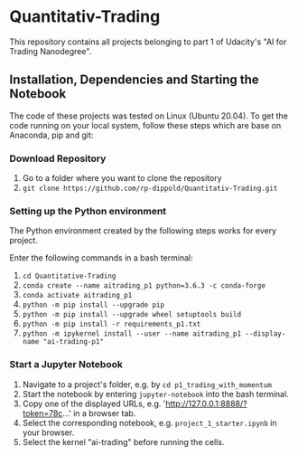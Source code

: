 # Quantitativ-Trading
This repository contains all projects belonging to part 1 of Udacity's "AI for Trading Nanodegree".

## Installation, Dependencies and Starting the Notebook
The code of these projects was tested on Linux (Ubuntu 20.04). To get the code running on your local system, follow these steps which are base on Anaconda, pip and git:

### Download Repository
1. Go to a folder where you want to clone the repository
2. `git clone https://github.com/rp-dippold/Quantitativ-Trading.git`

### Setting up the Python environment
The Python environment created by the following steps works for every project.

Enter the following commands in a bash terminal:
1. `cd Quantitative-Trading`
2. `conda create --name aitrading_p1 python=3.6.3 -c conda-forge`
3. `conda activate aitrading_p1`
4. `python -m pip install --upgrade pip` 
5. `python -m pip install --upgrade wheel setuptools build`
6. `python -m pip install -r requirements_p1.txt`
7. `python -m ipykernel install --user --name aitrading_p1 --display-name "ai-trading-p1"`

### Start a Jupyter Notebook
1. Navigate to a project's folder, e.g. by `cd p1_trading_with_momentum`
2. Start the notebook by entering `jupyter-notebook` into the bash terminal.
3. Copy one of the displayed URLs, e.g. 'http://127.0.0.1:8888/?token=78c...' in a browser tab.
4. Select the corresponding notebook, e.g. `project_1_starter.ipynb` in your browser.
5. Select the kernel "ai-trading" before running the cells.
